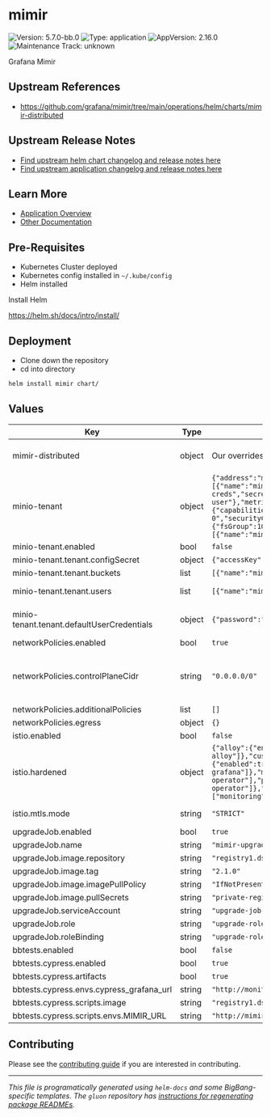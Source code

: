 <!-- Warning: Do not manually edit this file. See notes on gluon + helm-docs at the end of this file for more information. -->
# mimir

![Version: 5.7.0-bb.0](https://img.shields.io/badge/Version-5.7.0--bb.0-informational?style=flat-square) ![Type: application](https://img.shields.io/badge/Type-application-informational?style=flat-square) ![AppVersion: 2.16.0](https://img.shields.io/badge/AppVersion-2.16.0-informational?style=flat-square) ![Maintenance Track: unknown](https://img.shields.io/badge/Maintenance_Track-unknown-red?style=flat-square)

Grafana Mimir

## Upstream References

- <https://github.com/grafana/mimir/tree/main/operations/helm/charts/mimir-distributed>

## Upstream Release Notes

- [Find upstream helm chart changelog and release notes here](https://github.com/grafana/mimir/blob/main/operations/helm/charts/mimir-distributed/CHANGELOG.md)
- [Find upstream application changelog and release notes here](https://grafana.com/docs/mimir/latest/release-notes/)

## Learn More

- [Application Overview](docs/overview.md)
- [Other Documentation](docs/)

## Pre-Requisites

- Kubernetes Cluster deployed
- Kubernetes config installed in `~/.kube/config`
- Helm installed

Install Helm

https://helm.sh/docs/intro/install/

## Deployment

- Clone down the repository
- cd into directory

```bash
helm install mimir chart/
```

## Values

| Key | Type | Default | Description |
|-----|------|---------|-------------|
| mimir-distributed | object | Our overrides are defined in charts/values.yaml file. | See https://github.com/grafana/mimir/blob/main/operations/helm/charts/mimir-distributed/values.yaml for available values. |
| minio-tenant | object | `{"address":"minio.mimir.svc.cluster.local","enabled":false,"tenant":{"buckets":[{"name":"mimir"}],"configSecret":{"accessKey":"minio","name":"mimir-objstore-creds","secretKey":"minio123"},"defaultUserCredentials":{"password":"supersecret","username":"mimir-user"},"metrics":{"enabled":false,"memory":"128M","port":9000},"pools":[{"containerSecurityContext":{"capabilities":{"drop":["ALL"]}},"labels":{"app":"minio","app.kubernetes.io/name":"minio"},"name":"pool-0","securityContext":{"fsGroup":1001,"runAsGroup":1001,"runAsUser":1001},"servers":1,"size":"750Mi","volumesPerServer":4}],"users":[{"name":"mimir-user-credentials"}]},"waitJob":{"enabled":false}}` | Configuration for the Big Bang MinIO tenant subchart. See repo https://repo1.dso.mil/big-bang/product/packages/minio for configuring values.yaml |
| minio-tenant.enabled | bool | `false` | Enable MinIO instance support, must have minio-operator installed |
| minio-tenant.tenant.configSecret | object | `{"accessKey":"minio","name":"mimir-objstore-creds","secretKey":"minio123"}` | MinIO root credentials |
| minio-tenant.tenant.buckets | list | `[{"name":"mimir"}]` | Buckets to be provisioned to for tenant |
| minio-tenant.tenant.users | list | `[{"name":"mimir-user-credentials"}]` | Name of the Secret that will contain the defaultUserCredentials generated for Tenant User |
| minio-tenant.tenant.defaultUserCredentials | object | `{"password":"supersecret","username":"mimir-user"}` | User credentials to create as a secret for above user. Otherwise password is randomly generated. This auth is not required to be set or reclaimed for minio use with mimir |
| networkPolicies.enabled | bool | `true` | Toggle networkPolicies |
| networkPolicies.controlPlaneCidr | string | `"0.0.0.0/0"` | Control Plane CIDR, defaults to 0.0.0.0/0, use `kubectl get endpoints -n default kubernetes` to get the CIDR range needed for your cluster Must be an IP CIDR range (x.x.x.x/x - ideally with /32 for the specific IP of a single endpoint, broader range for multiple masters/endpoints) Used by package NetworkPolicies to allow Kube API access |
| networkPolicies.additionalPolicies | list | `[]` |  |
| networkPolicies.egress | object | `{}` |  |
| istio.enabled | bool | `false` | Toggle istio configuration |
| istio.hardened | object | `{"alloy":{"enabled":true,"namespaces":["monitoring"],"principals":["cluster.local/ns/monitoring/sa/monitoring-alloy"]},"customAuthorizationPolicies":[],"customServiceEntries":[],"enabled":false,"grafana":{"enabled":true,"namespaces":["monitoring"],"principals":["cluster.local/ns/monitoring/sa/monitoring-grafana"]},"minio":{"enabled":true},"minioOperator":{"enabled":true,"namespaces":["minio-operator"],"principals":["cluster.local/ns/minio-operator/sa/minio-operator"]},"outboundTrafficPolicyMode":"REGISTRY_ONLY","prometheus":{"enabled":true,"namespaces":["monitoring"],"principals":["cluster.local/ns/monitoring/sa/monitoring-monitoring-kube-prometheus"]}}` | Default peer authentication values |
| istio.mtls.mode | string | `"STRICT"` | STRICT = Allow only mutual TLS traffic, PERMISSIVE = Allow both plain text and mutual TLS traffic |
| upgradeJob.enabled | bool | `true` |  |
| upgradeJob.name | string | `"mimir-upgrade-job"` |  |
| upgradeJob.image.repository | string | `"registry1.dso.mil/ironbank/big-bang/base"` | image repository for upgradeJob |
| upgradeJob.image.tag | string | `"2.1.0"` | image tag for upgradeJob |
| upgradeJob.image.imagePullPolicy | string | `"IfNotPresent"` |  |
| upgradeJob.image.pullSecrets | string | `"private-registry"` |  |
| upgradeJob.serviceAccount | string | `"upgrade-job-svc-account"` |  |
| upgradeJob.role | string | `"upgrade-role"` |  |
| upgradeJob.roleBinding | string | `"upgrade-rolebinding"` |  |
| bbtests.enabled | bool | `false` |  |
| bbtests.cypress.enabled | bool | `true` |  |
| bbtests.cypress.artifacts | bool | `true` |  |
| bbtests.cypress.envs.cypress_grafana_url | string | `"http://monitoring-grafana.monitoring.svc.cluster.local"` |  |
| bbtests.cypress.scripts.image | string | `"registry1.dso.mil/ironbank/big-bang/base:2.1.0"` |  |
| bbtests.cypress.scripts.envs.MIMIR_URL | string | `"http://mimir-mimir-distributor.mimir.svc:8080"` |  |

## Contributing

Please see the [contributing guide](./CONTRIBUTING.md) if you are interested in contributing.

---

_This file is programatically generated using `helm-docs` and some BigBang-specific templates. The `gluon` repository has [instructions for regenerating package READMEs](https://repo1.dso.mil/big-bang/product/packages/gluon/-/blob/master/docs/bb-package-readme.md)._

